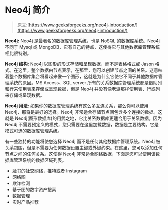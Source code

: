 # Neo4j 简介

> 原文:[https://www.geeksforgeeks.org/neo4j-introduction/](https://www.geeksforgeeks.org/neo4j-introduction/)

**Neo4j:**
Neo4j 是最著名的数据库管理系统，也是 NoSQL 的数据库系统。Neo4j 不同于 Mysql 或 MongoDB，它有自己的特点，这使得它与其他数据库管理系统相比很特别。

**Neo4j 结构:**
Neo4j 以图形的形式存储和呈现数据，而不是表格格式或 Jason 格式。在这里，整个数据由节点表示，在那里，您可以创建节点之间的关系。这意味着整个数据库集合将看起来像一个图形，这就是为什么它使它不同于其他数据库管理系统的原因。MS Access、SQL server 所有的关系数据库管理系统都是借助列和行来使用表来存储或呈现数据，但是 Neo4j 并没有像老派那样使用表、行或列来存储或呈现数据。

**Neo4j 用法:**
如果你的数据库管理系统有这么多互连关系，那么你可以使用 Neo4j，那将是最好的选择。Neo4j 非常适合存储节点间包含多个连接的数据。这就是 Neo4j(图形数据库)的用武之地，它比关系数据库更适合用于关系数据。因为 Neo4j 不需要预定义的模式，您只需要在这里加载数据，数据是主要结构。它是模式可选的数据库管理系统。

有一些独特的功能将使您选择 Neo4j 而不是任何其他数据库管理系统。Neo4j 被关系包围，但是不需要为任何数据设置主键或外键约束。在这里，您可以添加任何节点之间的任何关系。这使得 Neo4j 非常适合网络数据，下面是您可以使用该数据库管理系统的数据区域列表。

*   脸书的社交网络，推特或者 Instagram
*   网络图
*   欺诈检测
*   基于图的数字资产搜索
*   数据管理
*   实时产品推荐